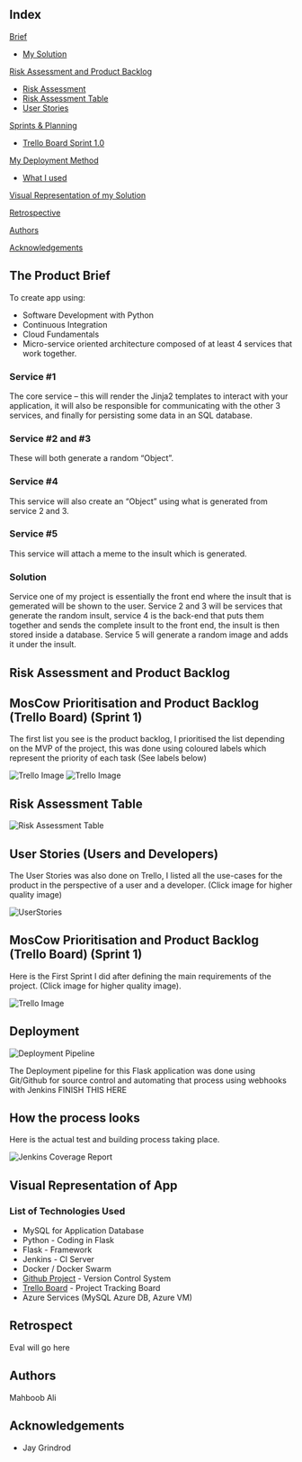 ## Index
[Brief](#brief)
   * [My Solution](#mysolution)
   
[Risk Assessment and Product Backlog](#riskbacklog)
   * [Risk Assessment](#spr1)
   * [Risk Assessment Table](#risktable)
   * [User Stories](#userstories)

[Sprints & Planning](#sprone)
   * [Trello Board Sprint 1.0](#sprone)
     
[My Deployment Method](#deploymentmethod)
   * [What I used](#techused)

[Visual Representation of my Solution](#visrep)

[Retrospective](#eval)

[Authors](#authorsinv)

[Acknowledgements](#acknowledgements)

<a name="brief"></a>
## The Product Brief

To create app using:
* Software Development with Python
* Continuous Integration
* Cloud Fundamentals
* Micro-service oriented architecture composed of at least 4 services that work together.

### Service #1

The core service – this will render the Jinja2 templates to interact with your application, it will also be responsible for communicating with the other 3 services, and finally for persisting some data in an SQL database.

### Service #2 and #3

These will both generate a random “Object”.

### Service #4

This service will also create an “Object” using what is generated from service 2 and 3.

### Service #5

This service will attach a meme to the insult which is generated.


<a name="mysolution"></a>
### Solution

Service one of my project is essentially the front end where the insult that is gemerated will be shown to the user. Service 2 and 3 will be services that generate the random insult, service 4 is the back-end that puts them together and sends the complete insult to the front end, the insult is then stored inside a database. Service 5 will generate a random image and adds it under the insult.


<a name="riskbacklog"></a>
## Risk Assessment and Product Backlog


<a name="spr1"></a>
## MosCow Prioritisation and Product Backlog (Trello Board) (Sprint 1)

The first list you see is the product backlog, I prioritised the list depending on the MVP of the project, this was done using coloured labels which represent the priority of each task (See labels below)

![Trello Image](/Images/sprint1.jpg)
![Trello Image](/Images/labels.jpg)

<a name="risktable"></a>
## Risk Assessment Table
![Risk Assessment Table](/Images/risktable1.jpg)


<a name="userstories"></a>
## User Stories (Users and Developers)

The User Stories was also done on Trello, I listed all the use-cases for the product in the perspective of a user and a developer.
(Click image for higher quality image) 

![UserStories](/Images/userstories.jpg)


<a name="sprone"></a>
## MosCow Prioritisation and Product Backlog (Trello Board) (Sprint 1)

Here is the First Sprint I did after defining the main requirements of the project. (Click image for higher quality image).

![Trello Image](/Images/sprint1.jpg)


<a name="deploymentmethod"></a>
## Deployment

![Deployment Pipeline](/Images/pipeline.jpg)

The Deployment pipeline for this Flask application was done using Git/Github for source control and automating that process using
webhooks with Jenkins FINISH THIS HERE

## How the process looks

Here is the actual test and building process taking place.

![Jenkins Coverage Report](/images/automation.jpg)

<a name="visrep"></a>
## Visual Representation of App


<a name="techused"></a>
### List of Technologies Used

* MySQL for Application Database
* Python - Coding in Flask
* Flask - Framework 
* Jenkins - CI Server
* Docker / Docker Swarm
* [Github Project](https://github.com/code-wizard91/Performance-Motors) - Version Control System
* [Trello Board](https://trello.com/b/5RcaZXRp) - Project Tracking Board
* Azure Services (MySQL Azure DB, Azure VM)

<a name="eval"></a>
## Retrospect

Eval will go here


<a name="authorsinv"></a>
## Authors

Mahboob Ali

<a name="acknowledgements"></a>
## Acknowledgements

* Jay Grindrod
